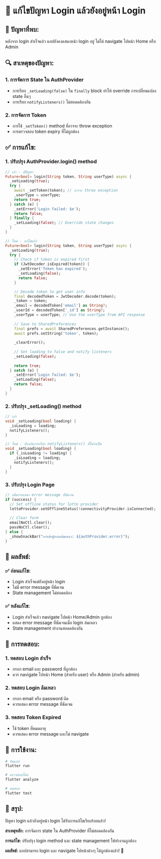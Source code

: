 # 🔧 แก้ไขปัญหา Login แล้วยังอยู่หน้า Login

## 🐛 **ปัญหาที่พบ:**
หลังจาก login สำเร็จแล้ว แอปยังคงแสดงหน้า login อยู่ ไม่ได้ navigate ไปหน้า Home หรือ Admin

## 🔍 **สาเหตุของปัญหา:**

### 1. **การจัดการ State ใน AuthProvider**
- การเรียก `_setLoading(false)` ใน `finally` block ทำให้ override การเปลี่ยนแปลง state อื่นๆ
- การเรียก `notifyListeners()` ไม่สอดคล้องกัน

### 2. **การจัดการ Token**
- การใช้ `_setToken()` method ที่อาจจะ throw exception
- การตรวจสอบ token expiry ที่ไม่ถูกต้อง

## ✅ **การแก้ไข:**

### 1. **ปรับปรุง AuthProvider.login() method**
```dart
// เก่า - มีปัญหา
Future<bool> login(String token, String userType) async {
  _setLoading(true);
  try {
    await _setToken(token); // อาจจะ throw exception
    _userType = userType;
    return true;
  } catch (e) {
    _setError('Login failed: $e');
    return false;
  } finally {
    _setLoading(false); // Override state changes
  }
}

// ใหม่ - แก้ไขแล้ว
Future<bool> login(String token, String userType) async {
  _setLoading(true);
  try {
    // Check if token is expired first
    if (JwtDecoder.isExpired(token)) {
      _setError('Token has expired');
      _setLoading(false);
      return false;
    }

    // Decode token to get user info
    final decodedToken = JwtDecoder.decode(token);
    _token = token;
    _email = decodedToken['email'] as String?;
    _userId = decodedToken['_id'] as String?;
    _userType = userType; // Use the userType from API response
    
    // Save to SharedPreferences
    final prefs = await SharedPreferences.getInstance();
    await prefs.setString('token', token);
    
    _clearError();
    
    // Set loading to false and notify listeners
    _setLoading(false);
    
    return true;
  } catch (e) {
    _setError('Login failed: $e');
    _setLoading(false);
    return false;
  }
}
```

### 2. **ปรับปรุง _setLoading() method**
```dart
// เก่า
void _setLoading(bool loading) {
  _isLoading = loading;
  notifyListeners();
}

// ใหม่ - ป้องกันการเรียก notifyListeners() ที่ไม่จำเป็น
void _setLoading(bool loading) {
  if (_isLoading != loading) {
    _isLoading = loading;
    notifyListeners();
  }
}
```

### 3. **ปรับปรุง Login Page**
```dart
// เพิ่มการแสดง error message ที่ชัดเจน
if (success) {
  // Set offline status for lotto provider
  lottoProvider.setOfflineStatus(!connectivityProvider.isConnected);
  
  // Clear form
  emailNoCtl.clear();
  passNoCtl.clear();
} else {
  _showSnackBar("การเข้าสู่ระบบล้มเหลว: ${authProvider.error}");
}
```

## 🎯 **ผลลัพธ์:**

### ✅ **ก่อนแก้ไข:**
- Login สำเร็จแต่ยังอยู่หน้า login
- ไม่มี error message ที่ชัดเจน
- State management ไม่สอดคล้อง

### ✅ **หลังแก้ไข:**
- Login สำเร็จแล้ว navigate ไปหน้า Home/Admin ถูกต้อง
- แสดง error message ที่ชัดเจนเมื่อ login ล้มเหลว
- State management ทำงานสอดคล้องกัน

## 🧪 **การทดสอบ:**

### 1. **ทดสอบ Login สำเร็จ**
- กรอก email และ password ที่ถูกต้อง
- ควร navigate ไปหน้า Home (สำหรับ user) หรือ Admin (สำหรับ admin)

### 2. **ทดสอบ Login ล้มเหลว**
- กรอก email หรือ password ผิด
- ควรแสดง error message ที่ชัดเจน

### 3. **ทดสอบ Token Expired**
- ใช้ token ที่หมดอายุ
- ควรแสดง error message และไม่ navigate

## 📱 **การใช้งาน:**

```bash
# รันแอป
flutter run

# ตรวจสอบโค้ด
flutter analyze

# ทดสอบ
flutter test
```

## 🎉 **สรุป:**

ปัญหา login แล้วยังอยู่หน้า login ได้รับการแก้ไขเรียบร้อยแล้ว! 

**สาเหตุหลัก:** การจัดการ state ใน AuthProvider ที่ไม่สอดคล้องกัน

**การแก้ไข:** ปรับปรุง login method และ state management ให้ทำงานถูกต้อง

**ผลลัพธ์:** แอปสามารถ login และ navigate ไปหน้าต่างๆ ได้ถูกต้องแล้ว! 🚀

